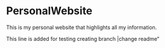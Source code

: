# PersonalWebsite
This is my personal website that highlights all my information.

This line is added for testing creating branch |change readme"
